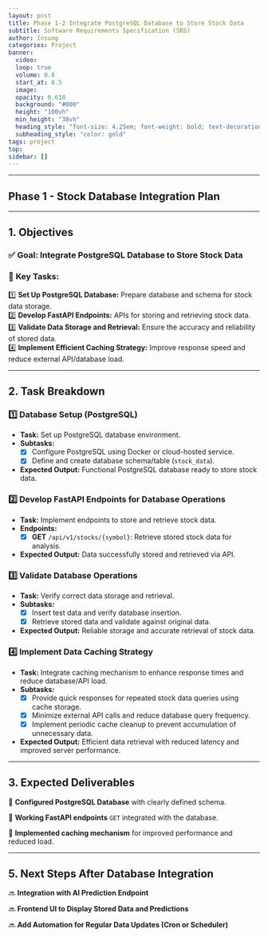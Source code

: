 ```yaml
---
layout: post
title: Phase 1-2 Integrate PostgreSQL Database to Store Stock Data
subtitle: Software Requirements Specification (SRS)
author: Insung
categories: Project
banner:
  video: 
  loop: true
  volume: 0.8
  start_at: 8.5
  image: 
  opacity: 0.618
  background: "#000"
  height: "100vh"
  min_height: "38vh"
  heading_style: "font-size: 4.25em; font-weight: bold; text-decoration: underline"
  subheading_style: "color: gold"
tags: project
top:
sidebar: []
---
```


---

## **Phase 1 - Stock Database Integration Plan**

---

## **1. Objectives**
### ✅ **Goal**: Integrate PostgreSQL Database to Store Stock Data
### 🎯 **Key Tasks:**
1️⃣ **Set Up PostgreSQL Database:** Prepare database and schema for stock data storage.  
2️⃣ **Develop FastAPI Endpoints:** APIs for storing and retrieving stock data.  
3️⃣ **Validate Data Storage and Retrieval:** Ensure the accuracy and reliability of stored data.  
4️⃣ **Implement Efficient Caching Strategy:** Improve response speed and reduce external API/database load.

---

## **2. Task Breakdown**

### **1️⃣ Database Setup (PostgreSQL)**
- **Task:** Set up PostgreSQL database environment.
- **Subtasks:**
  - [x] Configure PostgreSQL using Docker or cloud-hosted service.
  - [x] Define and create database schema/table (`stock_data`).
- **Expected Output:** Functional PostgreSQL database ready to store stock data.

### **2️⃣ Develop FastAPI Endpoints for Database Operations**
- **Task:** Implement endpoints to store and retrieve stock data.
- **Endpoints:**
  - [x] **GET** `/api/v1/stocks/{symbol}`: Retrieve stored stock 
  data for analysis.
- **Expected Output:** Data successfully stored and retrieved via API.

### **3️⃣ Validate Database Operations**
- **Task:** Verify correct data storage and retrieval.
- **Subtasks:**
  - [x] Insert test data and verify database insertion.
  - [x] Retrieve stored data and validate against original data.
- **Expected Output:** Reliable storage and accurate retrieval of stock data.

### **4️⃣ Implement Data Caching Strategy**
- **Task:** Integrate caching mechanism to enhance response times and reduce database/API load.
- **Subtasks:**
  - [x] Provide quick responses for repeated stock data queries using cache storage.
  - [x] Minimize external API calls and reduce database query frequency.
  - [x] Implement periodic cache cleanup to prevent accumulation of unnecessary data.
- **Expected Output:** Efficient data retrieval with reduced latency and improved server performance.

---

## **3. Expected Deliverables**

📌 **Configured PostgreSQL Database** with clearly defined schema.

📌 **Working FastAPI endpoints** `GET` integrated with the database.

📌 **Implemented caching mechanism** for improved performance and reduced load.

---

## **5. Next Steps After Database Integration**

🔜 **Integration with AI Prediction Endpoint**

🔜 **Frontend UI to Display Stored Data and Predictions**

🔜 **Add Automation for Regular Data Updates (Cron or Scheduler)**

